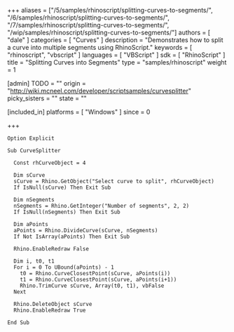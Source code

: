+++
aliases = ["/5/samples/rhinoscript/splitting-curves-to-segments/", "/6/samples/rhinoscript/splitting-curves-to-segments/", "/7/samples/rhinoscript/splitting-curves-to-segments/", "/wip/samples/rhinoscript/splitting-curves-to-segments/"]
authors = [ "dale" ]
categories = [ "Curves" ]
description = "Demonstrates how to split a curve into multiple segments using RhinoScript."
keywords = [ "rhinoscript", "vbscript" ]
languages = [ "VBScript" ]
sdk = [ "RhinoScript" ]
title = "Splitting Curves into Segments"
type = "samples/rhinoscript"
weight = 1

[admin]
TODO = ""
origin = "http://wiki.mcneel.com/developer/scriptsamples/curvesplitter"
picky_sisters = ""
state = ""

[included_in]
platforms = [ "Windows" ]
since = 0

+++

```vbnet
Option Explicit

Sub CurveSplitter

  Const rhCurveObject = 4

  Dim sCurve
  sCurve = Rhino.GetObject("Select curve to split", rhCurveObject)
  If IsNull(sCurve) Then Exit Sub

  Dim nSegments
  nSegments = Rhino.GetInteger("Number of segments", 2, 2)
  If IsNull(nSegments) Then Exit Sub

  Dim aPoints
  aPoints = Rhino.DivideCurve(sCurve, nSegments)
  If Not IsArray(aPoints) Then Exit Sub

  Rhino.EnableRedraw False

  Dim i, t0, t1
  For i = 0 To UBound(aPoints) - 1
    t0 = Rhino.CurveClosestPoint(sCurve, aPoints(i))
    t1 = Rhino.CurveClosestPoint(sCurve, aPoints(i+1))
    Rhino.TrimCurve sCurve, Array(t0, t1), vbFalse
  Next

  Rhino.DeleteObject sCurve
  Rhino.EnableRedraw True

End Sub
```
